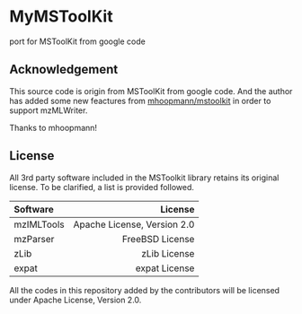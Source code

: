 # MyMSToolKit

port for MSToolKit from google code


## Acknowledgement
This source code is origin from MSToolKit from google code. And the author has
added some new feactures from  [mhoopmann/mstoolkit](https://github.com/mhoopmann/mstoolkit)
in order to support mzMLWriter.

Thanks to mhoopmann!

## License

All 3rd party software included in the MSToolkit library retains its original license.
To be clarified, a list is provided followed.

|Software|License|
|:----|----:|
|mzIMLTools|Apache License, Version 2.0|
|mzParser|FreeBSD License|
|zLib|zLib License|
|expat|expat License|


All the codes in this repository added by the contributors will be licensed 
under Apache License, Version 2.0.